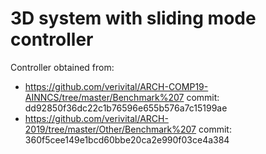 # 3D system with sliding mode controller

Controller obtained from:
- https://github.com/verivital/ARCH-COMP19-AINNCS/tree/master/Benchmark%207 commit: dd92850f36dc22c1b76596e655b576a7c15199ae
- https://github.com/verivital/ARCH-2019/tree/master/Other/Benchmark%207 commit: 360f5cee149e1bcd60bbe20ca2e990f03ce4a384
